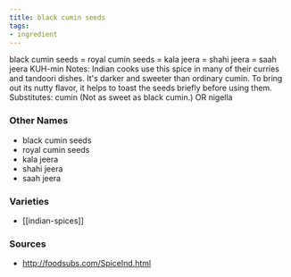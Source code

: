 ```yaml
---
title: black cumin seeds
tags:
- ingredient
---
```

black cumin seeds = royal cumin seeds = kala jeera = shahi jeera = saah jeera KUH-min Notes: Indian cooks use this spice in many of their curries and tandoori dishes. It's darker and sweeter than ordinary cumin. To bring out its nutty flavor, it helps to toast the seeds briefly before using them. Substitutes: cumin (Not as sweet as black cumin.) OR nigella

### Other Names

* black cumin seeds
* royal cumin seeds
* kala jeera
* shahi jeera
* saah jeera

### Varieties

* [[indian-spices]]

### Sources
* http://foodsubs.com/SpiceInd.html
